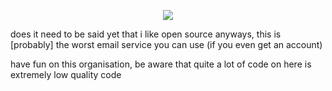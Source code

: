 <p align="center">
    <img align="center" src="https://github.com/user-attachments/assets/a28f1a9d-8efc-4021-a56c-cdd487224a8e">
</p>

does it need to be said yet that i like open source
anyways, this is [probably] the worst email service you can use (if you even get an account)

have fun on this organisation, be aware that quite a lot of code on here is extremely low quality code
